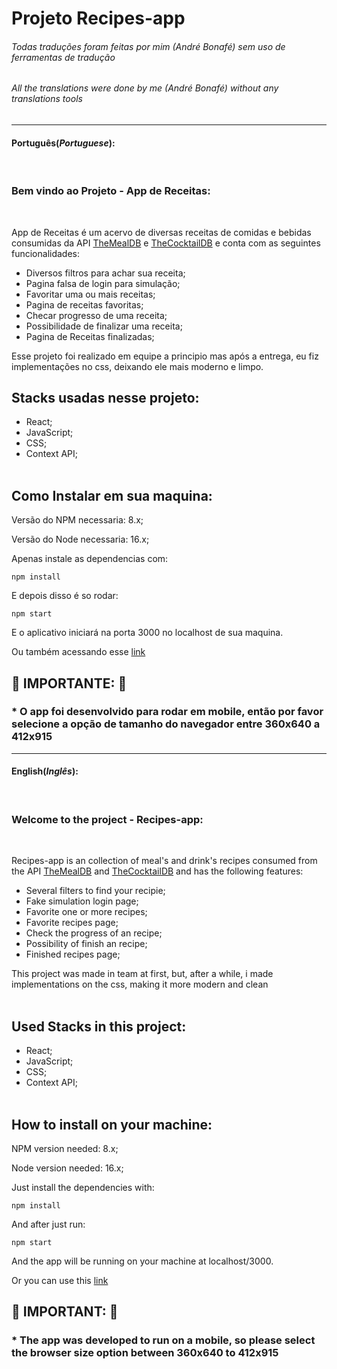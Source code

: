 # Projeto Recipes-app

###### *Todas traduções foram feitas por mim (André Bonafé) sem uso de ferramentas de tradução*
###### *All the translations were done by me (André Bonafé) without any translations tools*

---

#### Português(*Portuguese*):
<br>

### Bem vindo ao Projeto - App de Receitas:

<br>

App de Receitas é um acervo de diversas receitas de comidas e bebidas consumidas da API [TheMealDB](https://www.themealdb.com/api.php) e [TheCocktailDB](https://www.thecocktaildb.com/api.php) e conta com as seguintes funcionalidades:

- Diversos filtros para achar sua receita;
- Pagina falsa de login para simulação;
- Favoritar uma ou mais receitas;
- Pagina de receitas favoritas;
- Checar progresso de uma receita;
- Possibilidade de finalizar uma receita;
- Pagina de Receitas finalizadas;

Esse projeto foi realizado em equipe a principio mas após a entrega, eu fiz implementações no css, deixando ele mais moderno e limpo.

## Stacks usadas nesse projeto:

- React;
- JavaScript;
- CSS;
- Context API;
<br><br>

## Como Instalar em sua maquina:
Versão do NPM necessaria: 8.x;

Versão do Node necessaria: 16.x;

Apenas instale as dependencias com:
```
npm install
```
E depois disso é so rodar:
```
npm start
```

E o aplicativo iniciará na porta 3000 no localhost de sua maquina.

Ou também acessando esse [link](https://app-de-receitas-lyart.vercel.app/)

## 🔺 IMPORTANTE: 🔺
### * O app foi desenvolvido para rodar em mobile, então por favor selecione a opção de tamanho do navegador entre **360x640** a **412x915**

---
#### English(*Inglês*):
<br>

### Welcome to the project - Recipes-app:

<br>

Recipes-app is an collection of meal's and drink's recipes consumed from the API [TheMealDB](https://www.themealdb.com/api.php) and [TheCocktailDB](https://www.thecocktaildb.com/api.php) and has the following features:

- Several filters to find your recipie;
- Fake simulation login page;
- Favorite one or more recipes;
- Favorite recipes page;
- Check the progress of an recipe;
- Possibility of finish an recipe;
- Finished recipes page;

This project was made in team at first, but, after a while, i made implementations on the css, making it more modern and clean
<br><br>

## Used Stacks in this project:

- React;
- JavaScript;
- CSS;
- Context API;
<br><br>

## How to install on your machine:
NPM version needed: 8.x;

Node version needed: 16.x;

Just install the dependencies with:
```
npm install
```
And after just run:
```
npm start
```

And the app will be running on your machine at localhost/3000.

Or you can use this [link](https://app-de-receitas-lyart.vercel.app/)

## 🔺 IMPORTANT: 🔺
### * The app was developed to run on a mobile, so please select the browser size option between **360x640** to **412x915**